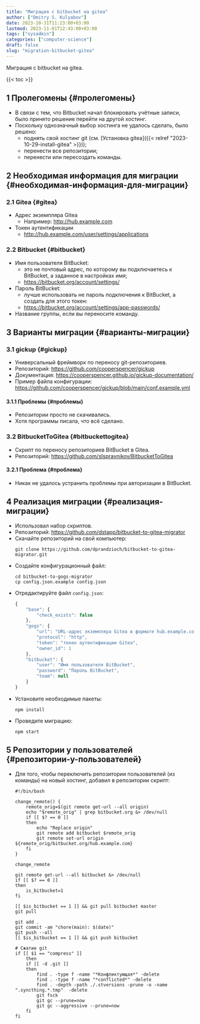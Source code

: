 ```yaml
---
title: "Миграция с bitbucket на gitea"
author: ["Dmitry S. Kulyabov"]
date: 2023-10-31T11:23:00+03:00
lastmod: 2023-11-01T12:43:00+03:00
tags: ["sysadmin"]
categories: ["computer-science"]
draft: false
slug: "migration-bitbucket-gitea"
---
```


Миграция с bitbucket на gitea.

<!--more-->

{{< toc >}}


## <span class="section-num">1</span> Пролегомены {#пролегомены}

-   В связи с тем, что Bitbucket начал блокировать учётные записи, было принято решение перейти на другой хостинг.
-   Поскольку однозначный выбор хостинга не удалось сделать, было решено:
    -   поднять свой хостинг git (см. [Установка gitea]({{< relref "2023-10-29-install-gitea" >}}));
    -   перенести все репозитории;
    -   перенести или пересоздать команды.


## <span class="section-num">2</span> Необходимая информация для миграции {#необходимая-информация-для-миграции}


### <span class="section-num">2.1</span> Gitea {#gitea}

-   Адрес экземпляра Gitea
    -   Например: <http://hub.example.com>
-   Токен аутентификации
    -   <http://hub.example.com/user/settings/applications>


### <span class="section-num">2.2</span> Bitbucket {#bitbucket}

-   Имя пользователя BitBucket:
    -   это не почтовый адрес, по которому вы подключаетесь к BitBucket, а заданное в настройках имя;
    -   <https://bitbucket.org/account/settings/>
-   Пароль BitBucket:
    -   лучше использовать не пароль подключения к BitBucket, а создать для этого токен:
    -   <https://bitbucket.org/account/settings/app-passwords/>
-   Название группы, если вы переносите команду.


## <span class="section-num">3</span> Варианты миграции {#варианты-миграции}


### <span class="section-num">3.1</span> gickup {#gickup}

-   Универсальный фреймворк по переносу git-репозиториев.
-   Репозиторий: <https://github.com/cooperspencer/gickup>
-   Документация: <https://cooperspencer.github.io/gickup-documentation/>
-   Пример файла конфигурации: <https://github.com/cooperspencer/gickup/blob/main/conf.example.yml>


#### <span class="section-num">3.1.1</span> Проблемы {#проблемы}

-   Репозитории просто не скачивались.
-   Хотя программы писала, что всё сделано.


### <span class="section-num">3.2</span> BitbucketToGitea {#bitbuckettogitea}

-   Скрипт по переносу репозиториев BitBucket в Gitea.
-   Репозиторий: <https://github.com/sIspravnikov/BitbucketToGitea>


#### <span class="section-num">3.2.1</span> Проблема {#проблема}

-   Никак не удалось устранить проблемы при авторизации в BitBucket.


## <span class="section-num">4</span> Реализация миграции {#реализация-миграции}

-   Использовал набор скриптов.
-   Репозиторий: <https://github.com/dstapp/bitbucket-to-gitea-migrator>
-   Скачайте репозиторий на свой компьютер:
    ```shell
    git clone https://github.com/dprandzioch/bitbucket-to-gitea-migrator.git
    ```
-   Создайте конфигурационный файл:
    ```shell
    cd bitbucket-to-gogs-migrator
    cp config.json.example config.json
    ```

<!--listend-->

-   Отредактируйте файл `config.json`:
    ```js
    {
        "base": {
            "check_exists": false
        },
        "gogs": {
            "url": "URL-адрес экземпляра Gitea в формате hub.example.com",
            "protocol": "http",
            "token": "токен аутентификации Gitea",
            "owner_id": 1
        },
        "bitbucket": {
            "user": "Имя пользователя BitBucket",
            "password": "Пароль BitBucket",
            "team": null
        }
    }
    ```
-   Установите необходимые пакеты:
    ```shell
    npm install
    ```
-   Проведите миграцию:
    ```shell
    npm start
    ```


## <span class="section-num">5</span> Репозитории у пользователей {#репозитории-у-пользователей}

-   Для того, чтобы переключить репозитории пользователей (из команды) на новый хостинг, добавил в репозитории скрипт:
    ```shell
    #!/bin/bash

    change_remote() {
        remote_orig=$(git remote get-url --all origin)
        echo "$remote_orig" | grep bitbucket.org &> /dev/null
        if [[ $? == 0 ]]
        then
            echo "Replace origin"
            git remote add bitbucket $remote_orig
            git remote set-url origin ${remote_orig/bitbucket.org/hub.example.com}
        fi
    }

    change_remote

    git remote get-url --all bitbucket &> /dev/null
    if [[ $? == 0 ]]
    then
        is_bitbucket=1
    fi

    [[ $is_bitbucket == 1 ]] && git pull bitbucket master
    git pull

    git add .
    git commit -am "chore(main): $(date)"
    git push --all
    [[ $is_bitbucket == 1 ]] && git push bitbucket

    # Сжатие git
    if [[ $1 == "compress" ]]
        then
        if [[ -d .git ]]
        then
            find . -type f -name "*Конфликтующая*" -delete
            find . -type f -name "*conflicted*" -delete
            find . -depth -path ./.stversions -prune -o -name ".syncthing.*.tmp"  -delete
            git fsck
            git gc --prune=now
            git gc --aggressive --prune=now
        fi
    fi
    ```
